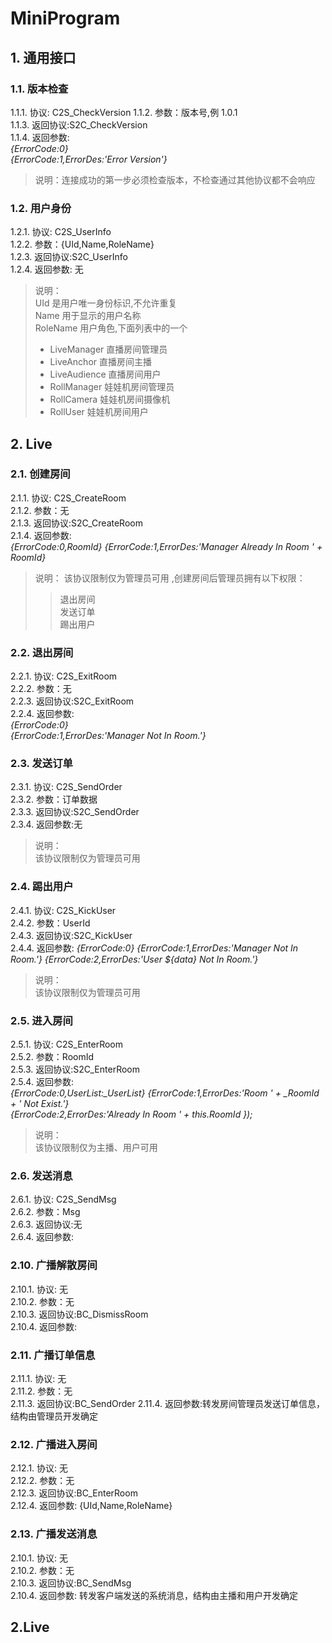 #  MiniProgram

## 1. 通用接口
### 1.1. 版本检查
1.1.1. 协议: C2S_CheckVersion
1.1.2. 参数：版本号,例 1.0.1  
1.1.3. 返回协议:S2C_CheckVersion  
1.1.4. 返回参数:  
*{ErrorCode:0}*  
*{ErrorCode:1,ErrorDes:'Error Version'}* 
>说明：连接成功的第一步必须检查版本，不检查通过其他协议都不会响应

### 1.2. 用户身份
1.2.1. 协议: C2S_UserInfo  
1.2.2. 参数：{UId,Name,RoleName}  
1.2.3. 返回协议:S2C_UserInfo  
1.2.4. 返回参数: 无  
>说明：  
>UId 是用户唯一身份标识,不允许重复  
>Name 用于显示的用户名称  
>RoleName 用户角色,下面列表中的一个  
>+ LiveManager  直播房间管理员  
>+ LiveAnchor   直播房间主播  
>+ LiveAudience 直播房间用户  
>+ RollManager  娃娃机房间管理员  
>+ RollCamera   娃娃机房间摄像机  
>+ RollUser     娃娃机房间用户  

## 2. Live
### 2.1. 创建房间
2.1.1. 协议: C2S_CreateRoom  
2.1.2. 参数：无  
2.1.3. 返回协议:S2C_CreateRoom  
2.1.4. 返回参数:  
*{ErrorCode:0,RoomId}*
*{ErrorCode:1,ErrorDes:'Manager Already In Room ' + RoomId}*
>说明：
>该协议限制仅为管理员可用 ,创建房间后管理员拥有以下权限：  
>>退出房间  
>>发送订单  
>>踢出用户  

### 2.2. 退出房间
2.2.1. 协议: C2S_ExitRoom  
2.2.2. 参数：无  
2.2.3. 返回协议:S2C_ExitRoom  
2.2.4. 返回参数:  
*{ErrorCode:0}*  
*{ErrorCode:1,ErrorDes:'Manager Not In Room.'}*

### 2.3. 发送订单
2.3.1. 协议: C2S_SendOrder  
2.3.2. 参数：订单数据  
2.3.3. 返回协议:S2C_SendOrder  
2.3.4. 返回参数:无
>说明：  
>该协议限制仅为管理员可用

### 2.4. 踢出用户
2.4.1. 协议: C2S_KickUser  
2.4.2. 参数：UserId  
2.4.3. 返回协议:S2C_KickUser  
2.4.4. 返回参数:
*{ErrorCode:0}*
*{ErrorCode:1,ErrorDes:'Manager Not In Room.'}*
*{ErrorCode:2,ErrorDes:'User ${data} Not In Room.'}*
>说明：  
>该协议限制仅为管理员可用

### 2.5. 进入房间
2.5.1. 协议: C2S_EnterRoom  
2.5.2. 参数：RoomId  
2.5.3. 返回协议:S2C_EnterRoom  
2.5.4. 返回参数:  
*{ErrorCode:0,UserList:_UserList}*
*{ErrorCode:1,ErrorDes:'Room ' + _RoomId + ' Not Exist.'}*  
*{ErrorCode:2,ErrorDes:'Already In Room ' + this.RoomId });*
>说明：  
>该协议限制仅为主播、用户可用

### 2.6. 发送消息
2.6.1. 协议: C2S_SendMsg  
2.6.2. 参数：Msg  
2.6.3. 返回协议:无  
2.6.4. 返回参数:  

### 2.10. 广播解散房间
2.10.1. 协议: 无  
2.10.2. 参数：无  
2.10.3. 返回协议:BC_DismissRoom   
2.10.4. 返回参数:  

### 2.11. 广播订单信息
2.11.1. 协议: 无  
2.11.2. 参数：无  
2.11.3. 返回协议:BC_SendOrder 
2.11.4. 返回参数:转发房间管理员发送订单信息，结构由管理员开发确定

### 2.12. 广播进入房间
2.12.1. 协议: 无  
2.12.2. 参数：无  
2.12.3. 返回协议:BC_EnterRoom   
2.12.4. 返回参数: {UId,Name,RoleName}

### 2.13. 广播发送消息
2.10.1. 协议: 无  
2.10.2. 参数：无  
2.10.3. 返回协议:BC_SendMsg   
2.10.4. 返回参数: 转发客户端发送的系统消息，结构由主播和用户开发确定

## 2.Live


